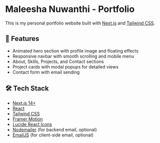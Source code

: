 # Maleesha Nuwanthi - Portfolio

This is my personal portfolio website built with [Next.js](https://nextjs.org/) and [Tailwind CSS](https://tailwindcss.com/).  

## 🚀 Features

- Animated hero section with profile image and floating effects
- Responsive navbar with smooth scrolling and mobile menu
- About, Skills, Projects, and Contact sections
- Project cards with modal popups for detailed views
- Contact form with email sending 

## 🛠️ Tech Stack

- [Next.js 14+](https://nextjs.org/)
- [React](https://react.dev/)
- [Tailwind CSS](https://tailwindcss.com/)
- [Framer Motion](https://www.framer.com/motion/)
- [Lucide React Icons](https://lucide.dev/)
- [Nodemailer](https://nodemailer.com/) (for backend email, optional)
- [EmailJS](https://www.emailjs.com/) (for client-side email, optional)

